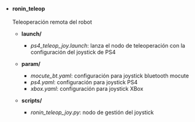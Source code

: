 - #### ronin_teleop

  Teleoperación remota del robot
  
  - **launch/**

    - *ps4_teleop_joy.launch*: lanza el nodo de teleoperación con la configuración del joystick de PS4
    
  - **param/**    
  
    - *mocute_bt.yaml*: configuración para joystick bluetooth mocute 
    - *ps4.yaml*: configuración para joystick PS4
    - *xbox.yaml*: configuración para joystick XBox
    
  - **scripts/**    
  
    - *ronin_teleop_joy.py*: nodo de gestión del joystick
